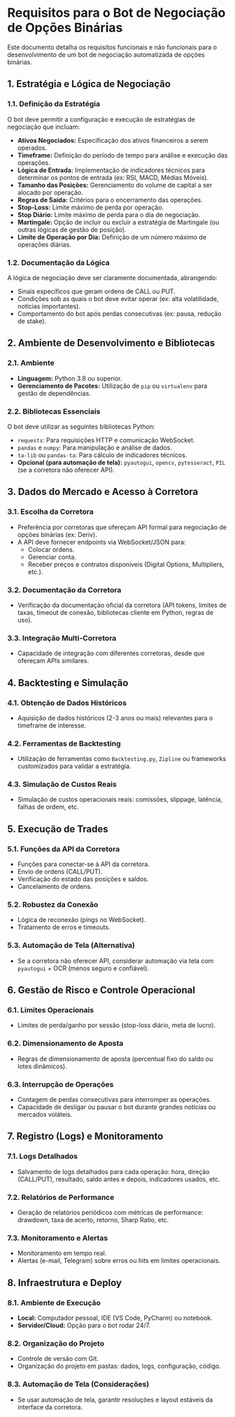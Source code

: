 # Requisitos para o Bot de Negociação de Opções Binárias

Este documento detalha os requisitos funcionais e não funcionais para o desenvolvimento de um bot de negociação automatizada de opções binárias.

## 1. Estratégia e Lógica de Negociação

### 1.1. Definição da Estratégia
O bot deve permitir a configuração e execução de estratégias de negociação que incluam:
*   **Ativos Negociados:** Especificação dos ativos financeiros a serem operados.
*   **Timeframe:** Definição do período de tempo para análise e execução das operações.
*   **Lógica de Entrada:** Implementação de indicadores técnicos para determinar os pontos de entrada (ex: RSI, MACD, Médias Móveis).
*   **Tamanho das Posições:** Gerenciamento do volume de capital a ser alocado por operação.
*   **Regras de Saída:** Critérios para o encerramento das operações.
*   **Stop-Loss:** Limite máximo de perda por operação.
*   **Stop Diário:** Limite máximo de perda para o dia de negociação.
*   **Martingale:** Opção de incluir ou excluir a estratégia de Martingale (ou outras lógicas de gestão de posição).
*   **Limite de Operação por Dia:** Definição de um número máximo de operações diárias.

### 1.2. Documentação da Lógica
A lógica de negociação deve ser claramente documentada, abrangendo:
*   Sinais específicos que geram ordens de CALL ou PUT.
*   Condições sob as quais o bot deve evitar operar (ex: alta volatilidade, notícias importantes).
*   Comportamento do bot após perdas consecutivas (ex: pausa, redução de stake).

## 2. Ambiente de Desenvolvimento e Bibliotecas

### 2.1. Ambiente
*   **Linguagem:** Python 3.8 ou superior.
*   **Gerenciamento de Pacotes:** Utilização de `pip` ou `virtualenv` para gestão de dependências.

### 2.2. Bibliotecas Essenciais
O bot deve utilizar as seguintes bibliotecas Python:
*   `requests`: Para requisições HTTP e comunicação WebSocket.
*   `pandas` e `numpy`: Para manipulação e análise de dados.
*   `ta-lib` ou `pandas-ta`: Para cálculo de indicadores técnicos.
*   **Opcional (para automação de tela):** `pyautogui`, `opencv`, `pytesseract`, `PIL` (se a corretora não oferecer API).

## 3. Dados do Mercado e Acesso à Corretora

### 3.1. Escolha da Corretora
*   Preferência por corretoras que ofereçam API formal para negociação de opções binárias (ex: Deriv).
*   A API deve fornecer endpoints via WebSocket/JSON para:
    *   Colocar ordens.
    *   Gerenciar conta.
    *   Receber preços e contratos disponíveis (Digital Options, Multipliers, etc.).

### 3.2. Documentação da Corretora
*   Verificação da documentação oficial da corretora (API tokens, limites de taxas, timeout de conexão, bibliotecas cliente em Python, regras de uso).

### 3.3. Integração Multi-Corretora
*   Capacidade de integração com diferentes corretoras, desde que ofereçam APIs similares.

## 4. Backtesting e Simulação

### 4.1. Obtenção de Dados Históricos
*   Aquisição de dados históricos (2-3 anos ou mais) relevantes para o timeframe de interesse.

### 4.2. Ferramentas de Backtesting
*   Utilização de ferramentas como `Backtesting.py`, `Zipline` ou frameworks customizados para validar a estratégia.

### 4.3. Simulação de Custos Reais
*   Simulação de custos operacionais reais: comissões, slippage, latência, falhas de ordem, etc.

## 5. Execução de Trades

### 5.1. Funções da API da Corretora
*   Funções para conectar-se à API da corretora.
*   Envio de ordens (CALL/PUT).
*   Verificação do estado das posições e saldos.
*   Cancelamento de ordens.

### 5.2. Robustez da Conexão
*   Lógica de reconexão (pings no WebSocket).
*   Tratamento de erros e timeouts.

### 5.3. Automação de Tela (Alternativa)
*   Se a corretora não oferecer API, considerar automação via tela com `pyautogui` + OCR (menos seguro e confiável).

## 6. Gestão de Risco e Controle Operacional

### 6.1. Limites Operacionais
*   Limites de perda/ganho por sessão (stop-loss diário, meta de lucro).

### 6.2. Dimensionamento de Aposta
*   Regras de dimensionamento de aposta (percentual fixo do saldo ou lotes dinâmicos).

### 6.3. Interrupção de Operações
*   Contagem de perdas consecutivas para interromper as operações.
*   Capacidade de desligar ou pausar o bot durante grandes notícias ou mercados voláteis.

## 7. Registro (Logs) e Monitoramento

### 7.1. Logs Detalhados
*   Salvamento de logs detalhados para cada operação: hora, direção (CALL/PUT), resultado, saldo antes e depois, indicadores usados, etc.

### 7.2. Relatórios de Performance
*   Geração de relatórios periódicos com métricas de performance: drawdown, taxa de acerto, retorno, Sharp Ratio, etc.

### 7.3. Monitoramento e Alertas
*   Monitoramento em tempo real.
*   Alertas (e-mail, Telegram) sobre erros ou hits em limites operacionais.

## 8. Infraestrutura e Deploy

### 8.1. Ambiente de Execução
*   **Local:** Computador pessoal, IDE (VS Code, PyCharm) ou notebook.
*   **Servidor/Cloud:** Opção para o bot rodar 24/7.

### 8.2. Organização do Projeto
*   Controle de versão com Git.
*   Organização do projeto em pastas: dados, logs, configuração, código.

### 8.3. Automação de Tela (Considerações)
*   Se usar automação de tela, garantir resoluções e layout estáveis da interface da corretora.

